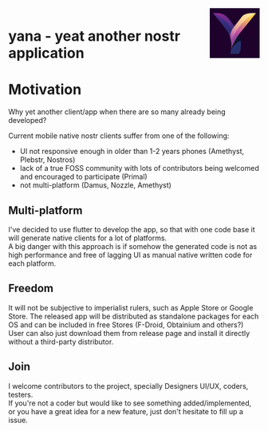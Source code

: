 <img align="right" src="./assets/imgs/logo/logo.png" width="100px" />

# yana - yeat another nostr application

# Motivation
Why yet another client/app when there are so many already being developed?

Current mobile native nostr clients suffer from one of the following:
- UI not responsive enough in older than 1-2 years phones (Amethyst, Plebstr, Nostros)
- lack of a true FOSS community with lots of contributors being welcomed and encouraged to participate (Primal)
- not multi-platform (Damus, Nozzle, Amethyst)

## Multi-platform

I've decided to use flutter to develop the app, so that with one code base it will generate native clients for a lot of platforms.\
A big danger with this approach is if somehow the generated code is not as high performance and free of lagging UI as manual native written code for each platform.

## Freedom

It will not be subjective to imperialist rulers, such as Apple Store or Google Store. 
The released app will be distributed as standalone packages for each OS and can be included in free Stores (F-Droid, Obtainium and others?)
User can also just download them from release page and install it directly without a third-party distributor.  

## Join

I welcome contributors to the project, specially Designers UI/UX, coders, testers.\
If you're not a coder but would like to see something added/implemented, or you have a great idea for a new feature, just don't hesitate to fill up a issue.
